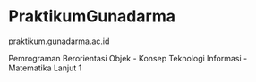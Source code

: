 <!--ppppppppppppppppppppppppppppppppppppppppppppppppppppppppppppppppsppppppppppppppppppppppppppppppppppppppppp
pppppppppppppppppppppppppppppppppppppppppppppp-->
# PraktikumGunadarma
praktikum.gunadarma.ac.id

Pemrograman Berorientasi Objek - Konsep Teknologi Informasi - Matematika Lanjut 1
